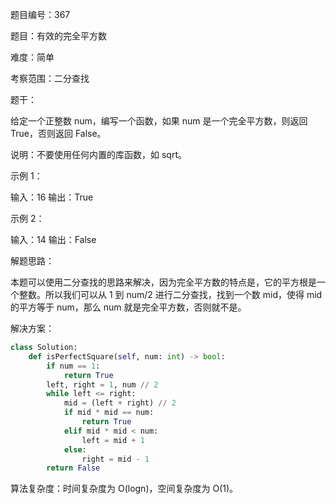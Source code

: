 题目编号：367

题目：有效的完全平方数

难度：简单

考察范围：二分查找

题干：

给定一个正整数 num，编写一个函数，如果 num 是一个完全平方数，则返回 True，否则返回 False。

说明：不要使用任何内置的库函数，如  sqrt。

示例 1：

输入：16
输出：True

示例 2：

输入：14
输出：False

解题思路：

本题可以使用二分查找的思路来解决，因为完全平方数的特点是，它的平方根是一个整数。所以我们可以从 1 到 num/2 进行二分查找，找到一个数 mid，使得 mid 的平方等于 num，那么 num 就是完全平方数，否则就不是。

解决方案：

```python
class Solution:
    def isPerfectSquare(self, num: int) -> bool:
        if num == 1:
            return True
        left, right = 1, num // 2
        while left <= right:
            mid = (left + right) // 2
            if mid * mid == num:
                return True
            elif mid * mid < num:
                left = mid + 1
            else:
                right = mid - 1
        return False
```

算法复杂度：时间复杂度为 O(logn)，空间复杂度为 O(1)。